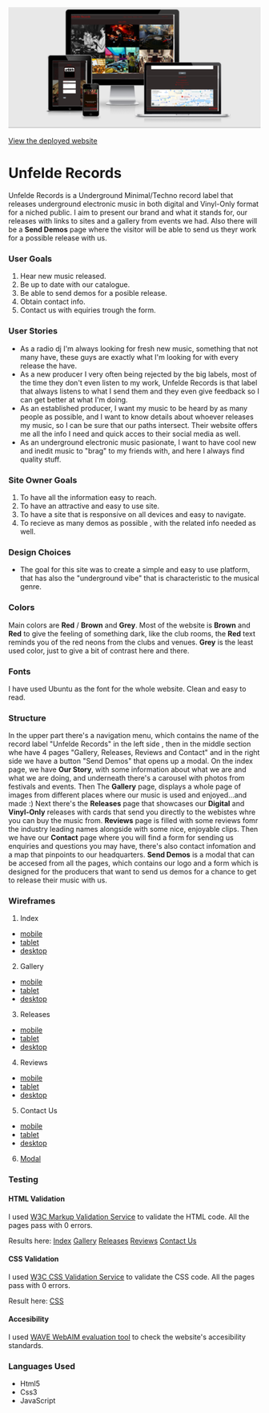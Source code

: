 ![Mockup of website](https://github.com/robertdavid1205/CI_MS1_Unfelde_Records/blob/master/docs/mockup/mockup-ufd.png)


[View the deployed website](https://robertdavid1205.github.io/CI_MS1_Unfelde_Records/)


# Unfelde Records



Unfelde Records is a Underground Minimal/Techno record label that releases underground electronic music in both digital and Vinyl-Only format for a niched public.
I aim to present our brand and what it stands for, our releases with links to sites and a gallery from events we had.
Also there will be a **Send Demos** page where the visitor will be able to send us theyr work for a possible release with us.

### User Goals
1. Hear new music released.
2. Be up to date with our catalogue.
3. Be able to send demos for a posible release.
4. Obtain contact info.
5. Contact us with equiries trough the form.

### User Stories
* As a radio dj I'm always looking for fresh new music, something that not many have, these guys are exactly what I'm looking for with every release the have.
* As a new producer I very often being rejected by the big labels, most of the time they don't even listen to my work, Unfelde Records is that label that always listens to what I send them and they even give feedback so I can get better at what I'm doing.
* As an established producer, I want my music to be heard by as many people as possible, and I want to know details about whoever releases my music, so I can be sure that our paths intersect. Their website offers me all the info I need and quick acces to their social media as well.
* As an underground electronic music pasionate, I want to have cool new and inedit music to "brag" to my friends with, and here I always find quality stuff.

### Site Owner Goals
1. To have all the information easy to reach.
2. To have an attractive and easy to use site.
3. To have a site that is responsive on all devices and easy to navigate.
4. To recieve as many demos as possible , with the related info needed as well.

### Design Choices
* The goal for this site was to create a simple and easy to use platform, that has also the "underground vibe" that is characteristic to the musical genre.

### Colors
Main colors are **Red** / **Brown** and **Grey**. Most of the website is **Brown** and **Red** to give the feeling of something dark, like the club rooms, the **Red** text reminds you of the red neons from the clubs and venues. **Grey** is the least used color, just to give a bit of contrast here and there. 

### Fonts
I have used Ubuntu as the font for the whole website. Clean and easy to read.

### Structure
In the upper part there's a navigation menu, which contains the name of the record label "Unfelde Records" in the left side , then in the middle section whe have 4 pages "Gallery, Releases, Reviews and Contact" and in the right side we have a button "Send Demos" that opens up a modal.
On the index page, we have **Our Story**, with some information about what we are and what we are doing, and underneath there's a carousel with photos from festivals and events.
Then The **Gallery** page, displays a whole page of images from different places where our music is used and enjoyed...and made :)
Next there's the **Releases** page that showcases our **Digital** and **Vinyl-Only** releases with cards that send you directly to the webistes whre you can buy the music from.
**Reviews** page is filled with some reviews fomr the industry leading names alongside with some nice, enjoyable clips.
Then we have our **Contact** page where you will find a form for sending us enquiries and questions you may have, there's also contact infomation and a map that pinpoints to our headquarters.
**Send Demos** is a modal that can be accesed from all the pages, which contains our logo and a form which is designed for the producers that want to send us demos for a chance to get to release their music with us.

### Wireframes 
1. Index
* [mobile](https://github.com/robertdavid1205/CI_MS1_Unfelde_Records/blob/master/docs/wireframes/mobile/index_mobile.png)
* [tablet](https://github.com/robertdavid1205/CI_MS1_Unfelde_Records/blob/master/docs/wireframes/tablet/index_tablet.png)
* [desktop](https://github.com/robertdavid1205/CI_MS1_Unfelde_Records/blob/master/docs/wireframes/desktop/index_desktop.png)

2. Gallery 
* [mobile](https://github.com/robertdavid1205/CI_MS1_Unfelde_Records/blob/master/docs/wireframes/mobile/gallery_mobile.png)
* [tablet](https://github.com/robertdavid1205/CI_MS1_Unfelde_Records/blob/master/docs/wireframes/tablet/gallery_tablet.png)
* [desktop](https://github.com/robertdavid1205/CI_MS1_Unfelde_Records/blob/master/docs/wireframes/desktop/gallery_desktop.png)

3. Releases
* [mobile](https://github.com/robertdavid1205/CI_MS1_Unfelde_Records/blob/master/docs/wireframes/mobile/releases_mobile.png)
* [tablet](https://github.com/robertdavid1205/CI_MS1_Unfelde_Records/blob/master/docs/wireframes/tablet/releases_tablet.png)
* [desktop](https://github.com/robertdavid1205/CI_MS1_Unfelde_Records/blob/master/docs/wireframes/desktop/releases_desktop.png)

4. Reviews
* [mobile](https://github.com/robertdavid1205/CI_MS1_Unfelde_Records/blob/master/docs/wireframes/mobile/reviews_mobile.png)
* [tablet](https://github.com/robertdavid1205/CI_MS1_Unfelde_Records/blob/master/docs/wireframes/tablet/reviews_tablet.png)
* [desktop](https://github.com/robertdavid1205/CI_MS1_Unfelde_Records/blob/master/docs/wireframes/desktop/reviews_desktop.png)

5. Contact Us
* [mobile](https://github.com/robertdavid1205/CI_MS1_Unfelde_Records/blob/master/docs/wireframes/mobile/contact%20us_mobile.png)
* [tablet](https://github.com/robertdavid1205/CI_MS1_Unfelde_Records/blob/master/docs/wireframes/tablet/contact_us_tablet.png)
* [desktop](https://github.com/robertdavid1205/CI_MS1_Unfelde_Records/blob/master/docs/wireframes/desktop/contact_us_desktop.png)

6. [Modal](https://github.com/robertdavid1205/CI_MS1_Unfelde_Records/blob/master/docs/wireframes/modal.png)
 
### Testing

#### HTML Validation

I used [W3C Markup Validation Service](https://validator.w3.org/) to validate the HTML code. All the pages pass with 0 errors.

Results here: [Index](https://github.com/robertdavid1205/CI_MS1_Unfelde_Records/blob/master/docs/validation/index-html-check.jpg)
              [Gallery](https://github.com/robertdavid1205/CI_MS1_Unfelde_Records/blob/master/docs/validation/gallery-html-check.jpg)
              [Releases](https://github.com/robertdavid1205/CI_MS1_Unfelde_Records/blob/master/docs/validation/releases-html-check.jpg)
              [Reviews](https://github.com/robertdavid1205/CI_MS1_Unfelde_Records/blob/master/docs/validation/reviews-html-check.jpg)
              [Contact Us](https://github.com/robertdavid1205/CI_MS1_Unfelde_Records/blob/master/docs/validation/contact-html-check.jpg)
              
#### CSS Validation

I used [W3C CSS Validation Service](https://jigsaw.w3.org/css-validator/) to validate the CSS code. All the pages pass with 0 errors.

Result here: [CSS](https://github.com/robertdavid1205/CI_MS1_Unfelde_Records/blob/master/docs/validation/css-check.jpg)

#### Accesibility

I used [WAVE WebAIM evaluation tool](https://wave.webaim.org/) to check the website's accesibility standards.

### Languages Used

* Html5
* Css3
* JavaScript
